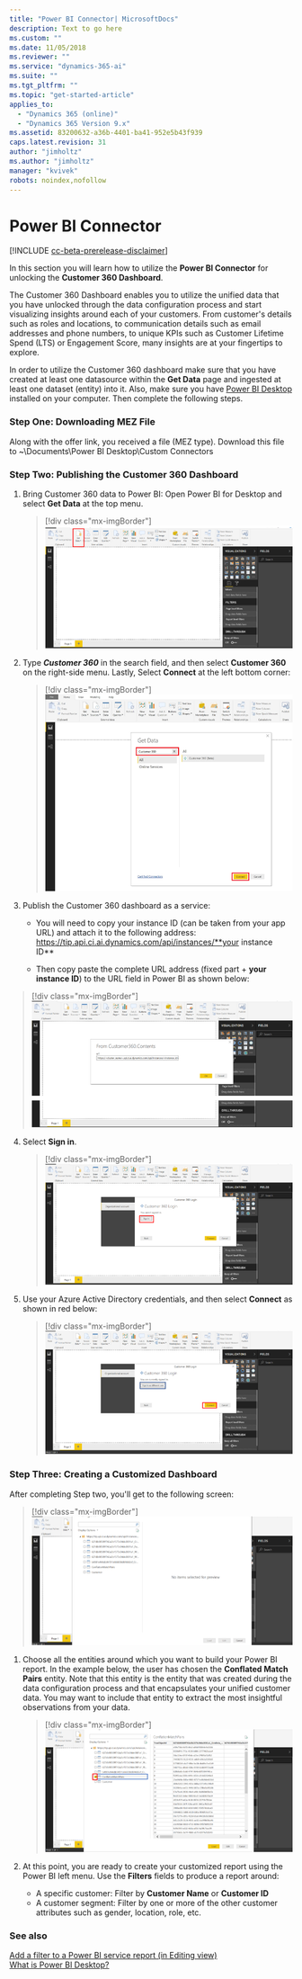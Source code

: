 ```yaml
---
title: "Power BI Connector| MicrosoftDocs"
description: Text to go here
ms.custom: ""
ms.date: 11/05/2018
ms.reviewer: ""
ms.service: "dynamics-365-ai"
ms.suite: ""
ms.tgt_pltfrm: ""
ms.topic: "get-started-article"
applies_to: 
  - "Dynamics 365 (online)"
  - "Dynamics 365 Version 9.x"
ms.assetid: 83200632-a36b-4401-ba41-952e5b43f939
caps.latest.revision: 31
author: "jimholtz"
ms.author: "jimholtz"
manager: "kvivek"
robots: noindex,nofollow
---
```

# Power BI Connector

[!INCLUDE [cc-beta-prerelease-disclaimer](../includes/cc-beta-prerelease-disclaimer.md)]

In this section you will learn how to utilize the **Power BI Connector** for unlocking the **Customer 360 Dashboard**.

The Customer 360 Dashboard enables you to utilize the unified data that you have unlocked through the data configuration process and start visualizing insights around each of your customers. From customer's details such as roles and locations, to communication details such as email addresses and phone numbers, to unique KPIs such as Customer Lifetime Spend (LTS) or Engagement Score, many insights are at your fingertips to explore. 

In order to utilize the Customer 360 dashboard make sure that you have created at least one datasource within the **Get Data** page and ingested at least one dataset (entity) into it. Also, make sure you have [Power BI Desktop](https://powerbi.microsoft.com/desktop/) installed on your computer. Then complete the following steps.

### Step One: Downloading MEZ File

Along with the offer link, you received a file (MEZ type). Download this file to ~\Documents\Power BI Desktop\Custom Connectors

### Step Two: Publishing the Customer 360 Dashboard
 
 1. Bring Customer 360 data to Power BI: Open Power BI for Desktop and select **Get Data** at the top menu.
 
    > [!div class="mx-imgBorder"] 
    > ![](media/connector-powerbi-get-data.png "Power BI Get Data")

 
 2. Type ***Customer 360*** in the search field, and then select **Customer 360** on the right-side menu. Lastly, Select **Connect** at the left bottom corner:

    > [!div class="mx-imgBorder"] 
    > ![](media/connector-pbi-step-3.png "Power BI Connector")

3. Publish the Customer 360 dashboard as a service: 

   - You will need to copy your instance ID (can be taken from your app URL) and attach it to the following address:
  https://tip.api.ci.ai.dynamics.com/api/instances/**your instance ID**

   - Then copy paste the complete URL address (fixed part + **your instance ID**) to the URL field in Power BI as shown below:

  > [!div class="mx-imgBorder"] 
  > ![](media/connector-copy-instanceid.png "Copy Instance ID")

4. Select **Sign in**.

   > [!div class="mx-imgBorder"] 
   > ![](media/connector-sign-in.png "Sign in to Customer 360")
     
5. Use your Azure Active Directory credentials, and then select **Connect** as shown in red below:
     
   > [!div class="mx-imgBorder"] 
   > ![](media/connector-sign-in-azure-credentials.png "Sign in using Azure credentials")
     
### Step Three: Creating a Customized Dashboard

After completing Step two, you'll get to the following screen:

> [!div class="mx-imgBorder"] 
> ![](media/connector-now-signed-in.png "Signed in to Customer 360")

1. Choose all the entities around which you want to build your Power BI report. In the example below, the user has chosen the **Conflated Match Pairs** entity. Note that this entity is the entity that was created during the data configuration process and that encapsulates your unified customer data. You may want to include that entity to extract the most insightful observations from your data.
   
   > [!div class="mx-imgBorder"] 
   > ![](media/connector-conflated-match-pairs.png "Conflated match pairs")


2. At this point, you are ready to create your customized report using the Power BI left menu. Use the **Filters** fields to produce a report around:

   - A specific customer: Filter by **Customer Name** or **Customer ID**
   - A customer segment: Filter by one or more of the other customer attributes such as gender, location, role, etc.
   
### See also
 [Add a filter to a Power BI service report (in Editing view)](https://docs.microsoft.com/power-bi/power-bi-report-add-filter)<br/>
 [What is Power BI Desktop?](https://docs.microsoft.com/power-bi/desktop-what-is-desktop)
